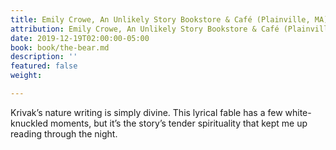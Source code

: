 ```yaml
---
title: Emily Crowe, An Unlikely Story Bookstore & Café (Plainville, MA) on The Bear
attribution: Emily Crowe, An Unlikely Story Bookstore & Café (Plainville, MA)
date: 2019-12-19T02:00:00-05:00
book: book/the-bear.md
description: ''
featured: false
weight: 

---
```

Krivak’s nature writing is simply divine. This lyrical fable has a few white-knuckled moments, but it’s the story’s tender spirituality that kept me up reading through the night.